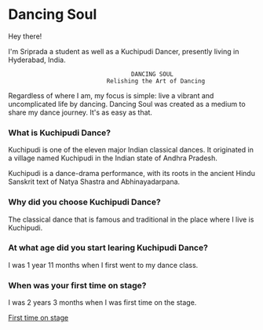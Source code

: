 # Dancing Soul

Hey there!

I'm Sriprada a student as well as a Kuchipudi Dancer, presently living in Hyderabad, India.

                                       DANCING SOUL
                                Relishing the Art of Dancing 

Regardless of where I am, my focus is simple: live a vibrant and uncomplicated life by dancing. Dancing Soul was created as a medium to share my dance journey. It's as easy as that. 

### What is Kuchipudi Dance?

Kuchipudi is one of the eleven major Indian classical dances. It originated in a village named Kuchipudi in the Indian state of Andhra Pradesh.

Kuchipudi is a dance-drama performance, with its roots in the ancient Hindu Sanskrit text of Natya Shastra and Abhinayadarpana.

### Why did you choose Kuchipudi Dance?

The classical dance that is famous and traditional in the place where I live is Kuchipudi.

### At what age did you start learing Kuchipudi Dance?

I was 1 year 11 months when I first went to my dance class. 

### When was your first time on stage?

I was 2 years 3 months when I was first time on the stage.

[First time on stage](https://www.youtube.com/watch?v=XWVDEyHFd00)

